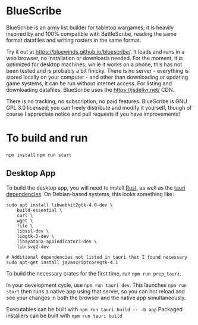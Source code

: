 # BlueScribe

BlueScribe is an army list builder for tabletop wargames; it is heavily inspired by and 100% compatible with BattleScribe, reading the same format datafiles and writing rosters in the same format.

Try it out at https://bluewinds.github.io/bluescribe/. It loads and runs in a web browser, no installation or downloads needed. For the moment, it is optimized for desktop machines; while it works on a phone, this has not been tested and is probably a bit finicky. There is no server - everything is stored locally on your computer - and other than downloading or updating game systems, it can be run without internet access. For listing and downloading datafiles, BlueScribe uses the https://jsdelivr.net/ CDN.

There is no tracking, no subscription, no paid features. BlueScribe is GNU GPL 3.0 licensed; you can freely distribute and modify it yourself, though of course I appreciate notice and pull requests if you have improvements!

# To build and run

`npm install`
`npm run start`

## Desktop App

To build the desktop app, you will need to install [Rust](https://www.rust-lang.org/tools/install), as well as the [tauri dependencies](https://tauri.app/v1/guides/getting-started/prerequisites/). On Debian-based systems, this looks something like:

```
sudo apt install libwebkit2gtk-4.0-dev \
    build-essential \
    curl \
    wget \
    file \
    libssl-dev \
    libgtk-3-dev \
    libayatana-appindicator3-dev \
    librsvg2-dev

# Additional dependencies not listed in tauri that I found necessary
sudo apt-get install javascriptcoregtk-4.1
```

To build the necessary crates for the first time, run `npm run prep_tauri`.

In your development cycle, use `npm run tauri dev`. This launches `npm run start` then runs a native app using that server, so you can hot reload and see your changes in both the browser and the native app simultaneously.

Executables can be built with `npm run tauri build -- -b app`
Packaged installers can be built with `npm run tauri build`
